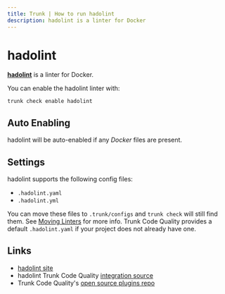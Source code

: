 ```yaml
---
title: Trunk | How to run hadolint
description: hadolint is a linter for Docker
---
```


# hadolint

[**hadolint**](https://github.com/hadolint/hadolint#readme) is a linter for Docker.

You can enable the hadolint linter with:

```shell
trunk check enable hadolint
```

## Auto Enabling

hadolint will be auto-enabled if any _Docker_ files are present.

## Settings

hadolint supports the following config files:

* `.hadolint.yaml`
* `.hadolint.yml`

You can move these files to `.trunk/configs` and `trunk check` will still find them. See [Moving Linters](../configure-linters.md#moving-linters) for more info. Trunk Code Quality provides a default `.hadolint.yaml` if your project does not already have one.

## Links

* [hadolint site](https://github.com/hadolint/hadolint#readme)
* hadolint Trunk Code Quality [integration source](https://github.com/trunk-io/plugins/tree/main/linters/hadolint)
* Trunk Code Quality's [open source plugins repo](https://github.com/trunk-io/plugins/tree/main)
